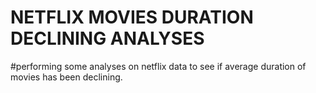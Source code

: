# NETFLIX MOVIES DURATION DECLINING ANALYSES
#performing some analyses on netflix data to see if average duration of movies has been declining.
